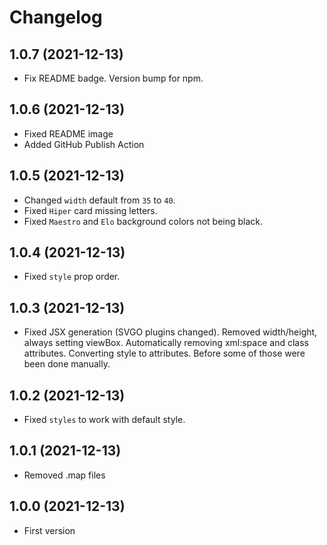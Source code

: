 # Changelog

<!-- Template, # for major version, ## for minor and patch

# 1.0.0 (YYYY-MM-DD)
### Added
*
### Changed
*
### Fixed
*
-->

## 1.0.7 (2021-12-13)
* Fix README badge. Version bump for npm.

## 1.0.6 (2021-12-13)
* Fixed README image
* Added GitHub Publish Action

## 1.0.5 (2021-12-13)
* Changed `width` default from `35` to `40`.
* Fixed `Hiper` card missing letters.
* Fixed `Maestro` and `Elo` background colors not being black.


## 1.0.4 (2021-12-13)
* Fixed `style` prop order.

## 1.0.3 (2021-12-13)
* Fixed JSX generation (SVGO plugins changed). Removed width/height, always setting viewBox. Automatically removing xml:space and class attributes. Converting style to attributes. Before some of those were been done manually.

## 1.0.2 (2021-12-13)
* Fixed `styles` to work with default style.

## 1.0.1 (2021-12-13)
* Removed .map files

## 1.0.0 (2021-12-13)
* First version

